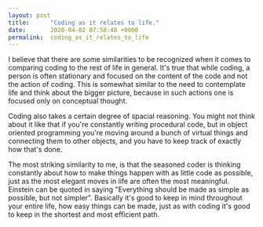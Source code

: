 ```yaml
---
layout: post
title:      "Coding as it relates to life."
date:       2020-04-02 07:58:40 +0000
permalink:  coding_as_it_relates_to_life
---
```



I believe that there are some similarities to be recognized when it comes to comparing coding to the rest of life in general.  It's true that while coding, a person is often stationary and focused on the content of the code and not the action of coding.  This is somewhat similar to the need to contemplate life and think about the bigger picture, because in such actions one is focused only on conceptual thought.

Coding also takes a certain degree of spacial reasoning.  You might not think about it like that if you're constantly writing procedural code, but in object oriented programming you're moving around a bunch of virtual things and connecting them to other objects, and you have to keep track of exactly how that's done. 

The most striking similarity to me, is that the seasoned coder is thinking constantly about how to make things happen with as little code as possible, just as the most elegant moves in life are often the most meaningful.  Einstein can be quoted in saying "Everything should be made as simple as possible, but not simpler".  Basically it's good to keep in mind throughout your entire life, how easy things can be made, just as with coding it's good to keep in the shortest and most efficient path.  
